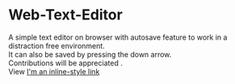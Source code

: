 # Web-Text-Editor

A simple text editor on browser with autosave feature to work in a distraction free environment.  
It can also be saved by pressing the down arrow.  
Contributions will be appreciated .  
View [I'm an inline-style link](https://web-text-editor-b5d3e.web.app/)
